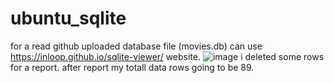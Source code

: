 # ubuntu_sqlite
for a read github uploaded database file (movies.db) can use https://inloop.github.io/sqlite-viewer/ website. 
![image](https://user-images.githubusercontent.com/57815814/141606029-f569e41f-81df-49f4-a527-b930a1de8fcc.png)
i deleted some rows for a report. after report my totall data rows going to be 89.

